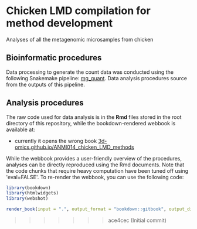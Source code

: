 
# Chicken LMD compilation for method development


Analyses of all the metagenomic microsamples from chicken

## Bioinformatic procedures

Data processing to generate the count data was conducted using the following Snakemake pipeline: [mg_quant](https://github.com/3d-omics/mg_quant). Data analysis procedures source from the outputs of this pipeline.

## Analysis procedures

The raw code used for data analysis is in the **Rmd** files stored in the root directory of this repository, while the bookdown-rendered webbook is available at:
* currently it opens the wrong book
[3d-omics.github.io/ANMI014_chicken_LMD_methods](https://3d-omics.github.io/ANMI014_chicken_LMD_methods)

While the webbook provides a user-friendly overview of the procedures, analyses can be directly reproduced using the Rmd documents. Note that the code chunks that require heavy computation have been tuned off using 'eval=FALSE'. To re-render the webbook, you can use the following code:

```r
library(bookdown)
library(htmlwidgets)
library(webshot)

render_book(input = ".", output_format = "bookdown::gitbook", output_dir = "docs")
```
>>>>>>> ace4cec (Initial commit)
